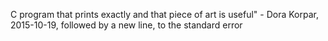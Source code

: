 C program that prints exactly and that piece of art is useful" - Dora Korpar, 2015-10-19, followed by a new line, to the standard error

